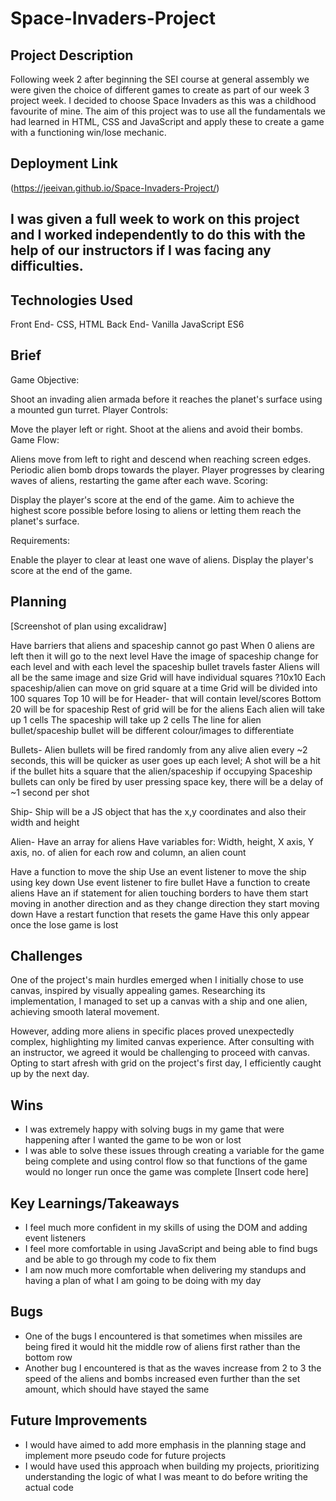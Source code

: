 # Space-Invaders-Project

## Project Description

Following week 2 after beginning the SEI course at general assembly we were given the choice of different games to create as part of our week 3 project week. I decided to choose Space Invaders as this was a childhood favourite of mine. The aim of this project was to use all the fundamentals we had learned in HTML, CSS and JavaScript and apply these to create a game with a functioning win/lose mechanic.

## Deployment Link

(https://jeeivan.github.io/Space-Invaders-Project/)

## I was given a full week to work on this project and I worked independently to do this with the help of our instructors if I was facing any difficulties. 

## Technologies Used

Front End- CSS, HTML
Back End- Vanilla JavaScript ES6

## Brief

Game Objective:

Shoot an invading alien armada before it reaches the planet's surface using a mounted gun turret.
Player Controls:

Move the player left or right.
Shoot at the aliens and avoid their bombs.
Game Flow:

Aliens move from left to right and descend when reaching screen edges.
Periodic alien bomb drops towards the player.
Player progresses by clearing waves of aliens, restarting the game after each wave.
Scoring:

Display the player's score at the end of the game.
Aim to achieve the highest score possible before losing to aliens or letting them reach the planet's surface.

Requirements:

Enable the player to clear at least one wave of aliens.
Display the player's score at the end of the game.

## Planning

[Screenshot of plan using excalidraw]

Have barriers that aliens and spaceship cannot go past
When 0 aliens are left then it will go to the next level
Have the image of spaceship change for each level and with each level the spaceship bullet travels faster
Aliens will all be the same image and size
Grid will have individual squares ?10x10
Each spaceship/alien can move on grid square at a time
Grid will be divided into 100 squares
Top 10 will be for Header- that will contain level/scores
Bottom 20 will be for spaceship
Rest of grid will be for the aliens
Each alien will take up 1 cells
The spaceship will take up 2 cells
The line for alien bullet/spaceship bullet will be different colour/images to differentiate

Bullets-
Alien bullets will be fired randomly from any alive alien every ~2 seconds, this will be quicker as user goes up each level;
A shot will be a hit if the bullet hits a square that the  alien/spaceship if occupying
Spaceship bullets can only be fired by user pressing space key, there will be a delay of ~1 second per shot

Ship-
Ship will be a JS object that has the x,y coordinates and also their width and height

Alien-
Have an array for aliens
Have variables for:
Width, height, X axis, Y axis, no. of alien for each row and column, an alien count

Have a function to move the ship
Use an event listener to move the ship using key down
Use event listener to fire bullet
Have a function to create aliens
Have an if statement for alien touching borders to have them start moving in another direction and as they change direction they start moving down
Have a restart function that resets the game
Have this only appear once the lose game is lost

## Challenges

One of the project's main hurdles emerged when I initially chose to use canvas, inspired by visually appealing games. Researching its implementation, I managed to set up a canvas with a ship and one alien, achieving smooth lateral movement.

However, adding more aliens in specific places proved unexpectedly complex, highlighting my limited canvas experience. After consulting with an instructor, we agreed it would be challenging to proceed with canvas. Opting to start afresh with grid on the project's first day, I efficiently caught up by the next day.

## Wins

- I was extremely happy with solving bugs in my game that were happening after I wanted the game to be won or lost
- I was able to solve these issues through creating a variable for the game being complete and using control flow so that functions of the game would no longer run once the game was complete
[Insert code here]

## Key Learnings/Takeaways

- I feel much more confident in my skills of using the DOM and adding event listeners
- I feel more comfortable in using JavaScript and being able to find bugs and be able to go through my code to fix them
- I am now much more comfortable when delivering my standups and having a plan of what I am going to be doing with my day


## Bugs

- One of the bugs I encountered is that sometimes when missiles are being fired it would hit the middle row of aliens first rather than the bottom row
- Another bug I encountered is that as the waves increase from 2 to 3 the speed of the aliens and bombs increased even further than the set amount, which should have stayed the same


## Future Improvements

- I would have aimed to add more emphasis in the planning stage and implement more pseudo code for future projects
- I would have used this approach when building my projects, prioritizing understanding the logic of what I was meant to do before writing the actual code


